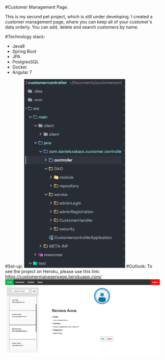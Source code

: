 
#Customer Management Page. 

This is my second pet project, which is still under developing. 
I created a customer management page, where you can keep all of your customer's data orderly. 
You can add, delete and search customers by name.

#Technology stack: 
- Java8
- Spring Boot
- JPA
- PostgresSQL
- Docker
- Angular 7

#Set-up: 
![alt text](forreadme/pic.png)
#Outlook:
To see the project on Heroku, please use this link: https://customermanagerpage.herokuapp.com/
![alt text](forreadme/heroku.png)
